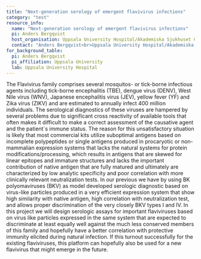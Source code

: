 ```yaml
---
title: "Next-generation serology of emergent flavivirus infections"
category: "test"
resource_info:
  name: "Next-generation serology of emergent flavivirus infections"
  pi: Anders Bergqvist
  host_organisation: Uppsala University Hospital/Akademiska Sjukhuset Clinical Microbiology, Dept. of Medical Sciences, Uppsala University
  contact: "Anders Bergqvist<br>Uppsala University Hospital/Akademiska Sjukhuset Clinical Microbiology, Dept of Medical Sciences, Uppsala University<br>Email: [Anders.bergqvist@medsci.uu.se](mailto:Anders.bergqvist@medsci.uu.se) or [Anders.bergqvist@akademiska.se](mailto:Anders.bergqvist@akademiska.se)"
for_background_table:
  pi: Anders Bergqvist
  pi_affiliation: Uppsala University
  lab: Uppsala University Hospital
---
```


The Flavivirus family comprises several mosquitos- or tick-borne infectious agents including tick-borne encephalitis (TBE), dengue virus (DENV), West Nile virus (WNV), Japanese encephalitis virus (JEV), yellow fever (YF) and Zika virus (ZIKV) and are estimated to annually infect 400 million individuals. The serological diagnostics of these viruses are hampered by several problems due to significant cross reactivity of available tools that often makes it difficult to make a correct assessment of the causative agent and the patient´s immune status. The reason for this unsatisfactory situation is likely that most commercial kits utilize suboptimal antigens based on incomplete polypeptides or single antigens produced in procaryotic or non-mammalian expression systems that lacks the natural systems for protein modifications/processing, which results in antigens that are skewed for linear epitopes and immature structures and lacks the important contribution of native antigen that are fully matured and ultimately are characterized by low analytic specificity and poor correlation with more clinically relevant neutralization tests. In our previous we have by using BK polyomaviruses (BKV) as model developed serologic diagnostic based on virus-like particles produced in a very efficient expression system that show high similarity with native antigen, high correlation with neutralization test, and allows proper discrimination of the very closely BKV types I and IV. In this project we will design serologic assays for important flaviviruses based on virus like particles expressed in the same system that are expected to discriminate at least equally well against the much less conserved members of this family and hopefully have a better correlation with protective immunity elicited during natural infection. If this turnout successfully for the existing flaviviruses, this platform can hopefully also be used for a new flavivirus that might emerge in the future.
